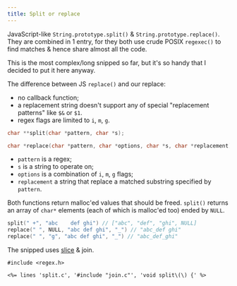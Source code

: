 ```yaml
---
title: Split or replace
---
```


JavaScript-like `String.prototype.split()` &
`String.prototype.replace()`. They are combined in 1 entry, for they
both use crude POSIX `regexec()` to find matches & hence share almost
all the code.

This is the most complex/long snipped so far, but it's so handy that I
decided to put it here anyway.

The difference between JS `replace()` and our replace:

* no callback function;
* a replacement string doesn't support any of special "replacement
  patterns" like `$&` or `$1`.
* regex flags are limited to `i`, `m`, `g`.


```c
char **split(char *pattern, char *s);

char *replace(char *pattern, char *options, char *s, char *replacement);
```

* `pattern` is a regex;
* `s` is a string to operate on;
* `options` is a combination of `i`, `m`, `g` flags;
* `replacement` a string that replace a matched substring specified by
  `pattern`.

Both functions return malloc'ed values that should be freed. `split()`
returns an array of `char*` elements (each of which is malloc'ed too)
ended by `NULL`.

```c
split(" +", "abc    def ghi") // ["abc", "def", "ghi", NULL]
replace(" ", NULL, "abc def ghi", "_") // "abc_def ghi"
replace(" ", "g", "abc def ghi", "_") // "abc_def_ghi"
```

The snipped uses [slice](#slice) & join.

~~~
#include <regex.h>

<%= lines 'split.c', '#include "join.c"', 'void split\(\) {' %>
~~~
